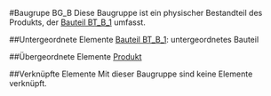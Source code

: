#Baugrupe BG_B
Diese Baugruppe ist ein physischer Bestandteil des Produkts, der [Bauteil BT_B_1](BT_B_1.md) umfasst.

##Untergeordnete Elemente
[Bauteil BT_B_1](BT_B_1.md): untergeordnetes Bauteil

##Übergeordnete Elemente
[Produkt](Produkt.md)

##Verknüpfte Elemente
Mit dieser Baugruppe sind keine Elemente verknüpft.